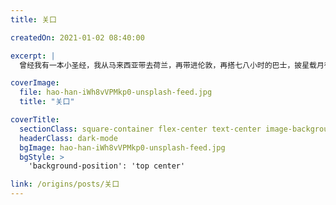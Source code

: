```yaml
---
title: 关口

createdOn: 2021-01-02 08:40:00

excerpt: |
  曾经我有一本小圣经，我从马来西亚带去荷兰，再带进伦敦，再搭七八小时的巴士，披星载月往普利茅斯带去。。。

coverImage:
  file: hao-han-iWh8vVPMkp0-unsplash-feed.jpg
  title: "关口"

coverTitle:
  sectionClass: square-container flex-center text-center image-background
  headerClass: dark-mode
  bgImage: hao-han-iWh8vVPMkp0-unsplash-feed.jpg
  bgStyle: >
    'background-position': 'top center'

link: /origins/posts/关口
---
```

